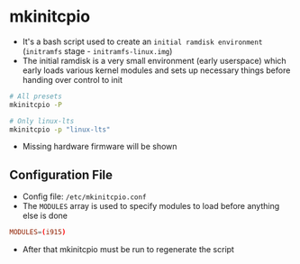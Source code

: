 # mkinitcpio

- It's a bash script used to create an `initial ramdisk environment` (`initramfs` stage - `initramfs-linux.img`)
- The initial ramdisk is a very small environment (early userspace) which early loads various kernel modules and sets up necessary things before handing over control to init

```sh
# All presets
mkinitcpio -P

# Only linux-lts
mkinitcpio -p "linux-lts"
```

- Missing hardware firmware will be shown

## Configuration File

- Config file: `/etc/mkinitcpio.conf`
- The `MODULES` array is used to specify modules to load before anything else is done

```conf
MODULES=(i915)
```

- After that mkinitcpio must be run to regenerate the script
